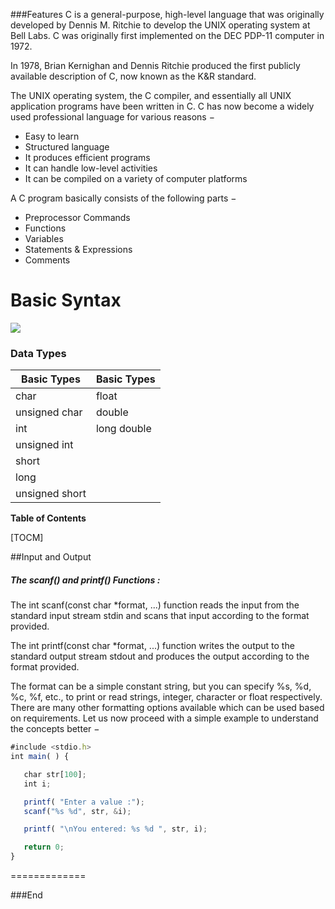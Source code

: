###Features
C is a general-purpose, high-level language that was originally developed by Dennis M. Ritchie to develop the UNIX operating system at Bell Labs. C was originally first implemented on the DEC PDP-11 computer in 1972.

In 1978, Brian Kernighan and Dennis Ritchie produced the first publicly available description of C, now known as the K&R standard.

The UNIX operating system, the C compiler, and essentially all UNIX application programs have been written in C. C has now become a widely used professional language for various reasons −

- Easy to learn
- Structured language
- It produces efficient programs
- It can handle low-level activities
- It can be compiled on a variety of computer platforms

A C program basically consists of the following parts −

- Preprocessor Commands
- Functions
- Variables
- Statements & Expressions
- Comments

# Basic Syntax

![](https://qph.fs.quoracdn.net/main-qimg-4cd974aeb4c35c5f1cc42bda84020c77)

### Data Types

Basic Types  | Basic Types
------------- | -------------
char  | float
unsigned char |double
int | long double
unsigned int  | 
short| 
long  | 
unsigned short | 




**Table of Contents**

[TOCM]



##Input and Output 

##### The scanf() and printf() Functions :
The int scanf(const char *format, ...) function reads the input from the standard input stream stdin and scans that input according to the format provided.

The int printf(const char *format, ...) function writes the output to the standard output stream stdout and produces the output according to the format provided.

The format can be a simple constant string, but you can specify %s, %d, %c, %f, etc., to print or read strings, integer, character or float respectively. There are many other formatting options available which can be used based on requirements. Let us now proceed with a simple example to understand the concepts better −

```javascript
#include <stdio.h>
int main( ) {

   char str[100];
   int i;

   printf( "Enter a value :");
   scanf("%s %d", str, &i);

   printf( "\nYou entered: %s %d ", str, i);

   return 0;
}
```


=============


###End
